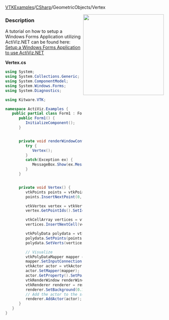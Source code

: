 [VTKExamples](Home)/[CSharp](CSharp)/GeometricObjects/Vertex

<img align="right" src="https://github.com/lorensen/VTKExamples/raw/master/Testing/Baseline/GeometricObjects/TestVertex.png" width="256" />

### Description
A tutorial on how to setup a Windows Forms Application utilizing ActiViz.NET can be found here: [Setup a Windows Forms Application to use ActiViz.NET](http://www.vtk.org/Wiki/VTK/CSharp/ActiViz.NET)

**Vertex.cs**
```csharp
using System;
using System.Collections.Generic;
using System.ComponentModel;
using System.Windows.Forms;
using System.Diagnostics;

using Kitware.VTK;

namespace ActiViz.Examples {
   public partial class Form1 : Form {
      public Form1() {
         InitializeComponent();
      }


      private void renderWindowControl1_Load(object sender, EventArgs e) {
         try {
            Vertex();
         }
         catch(Exception ex) {
            MessageBox.Show(ex.Message, "Exception", MessageBoxButtons.OK);
         }
      }


      private void Vertex() {
         vtkPoints points = vtkPoints.New();
         points.InsertNextPoint(0, 0, 0);

         vtkVertex vertex = vtkVertex.New();
         vertex.GetPointIds().SetId(0, 0);

         vtkCellArray vertices = vtkCellArray.New();
         vertices.InsertNextCell(vertex);

         vtkPolyData polydata = vtkPolyData.New();
         polydata.SetPoints(points);
         polydata.SetVerts(vertices);

         // Visualize
         vtkPolyDataMapper mapper = vtkPolyDataMapper.New();
         mapper.SetInputConnection(polydata.GetProducerPort());
         vtkActor actor = vtkActor.New();
         actor.SetMapper(mapper);
         actor.GetProperty().SetPointSize(10);
         vtkRenderWindow renderWindow = renderWindowControl1.RenderWindow;
         vtkRenderer renderer = renderWindow.GetRenderers().GetFirstRenderer();
         renderer.SetBackground(0.2, 0.3, 0.4);
         // Add the actor to the scene
         renderer.AddActor(actor);
      }
   }
}
```
